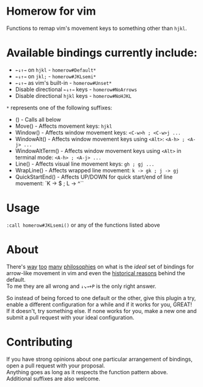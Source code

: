 # Homerow for vim

Functions to remap vim's movement keys to something other than `hjkl`.

# Available bindings currently include:

- `←↓↑→` on `hjkl` - `homerow#Default*`
- `←↓↑→` on `jkl;` - `homerow#JKLsemi*`
- `←↓↑→` as vim's built-in - `homerow#Unset*`
- Disable directional `←↓↑→` keys - `homerow#NoArrows`
- Disable directional `hjkl` keys - `homerow#NoHJKL`

`*` represents one of the following suffixes:

- () - Calls all below
- Move() - Affects movement keys: `hjkl`
- Window() - Affects window movement keys: `<C-w>h ; <C-w>j ...`
- WindowAlt() - Affects window movement keys using `<Alt>`: `<A-h> ; <A-j> ...`
- WindowAltTerm() - Affects window movement keys using `<Alt>` in terminal mode: `<A-h> ; <A-j> ...`
- Line() - Affects visual line movement keys: `gh ; gj ...`
- WrapLine() - Affects wrapped line movement: `k -> gk ; j -> gj`
- QuickStartEnd() - Affects UP/DOWN for quick start/end of line movement: `K -> $ ; L -> ^``

# Usage

`:call homerow#JKLsemi()` or any of the functions listed above

# About

There's [way](https://github.com/neovim/neovim/issues/277) [too](https://github.com/wikitopian/hardmode) [many](https://stackoverflow.com/q/3083928/125801) [philosophies](https://www.reddit.com/r/vim/comments/pu71n/remap_hjkl_to_jkl_anyone/) on what is the *ideal* set of bindings for arrow-like movement in vim and even the [historical reasons](http://www.catonmat.net/blog/why-vim-uses-hjkl-as-arrow-keys/) behind the default.  
To me they are all wrong and `↓↘→+P` is the only right answer.

So instead of being forced to one default or the other, give this plugin a try, enable a different configuration for a while and if it works for you, GREAT!  
If it doesn't, try something else. If none works for you, make a new one and submit a pull request with your ideal configuration.

# Contributing

If you have strong opinions about one particular arrangement of bindings, open a pull request with your proposal.  
Anything goes as long as it respects the function pattern above.  
Additional suffixes are also welcome.
